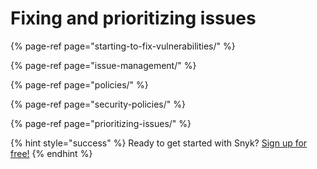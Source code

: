 # Fixing and prioritizing issues

{% page-ref page="starting-to-fix-vulnerabilities/" %}

{% page-ref page="issue-management/" %}

{% page-ref page="policies/" %}

{% page-ref page="security-policies/" %}

{% page-ref page="prioritizing-issues/" %}



{% hint style="success" %}
Ready to get started with Snyk? [Sign up for free!](https://snyk.io/login?cta=sign-up&loc=footer&page=support_docs_page/)
{% endhint %}

